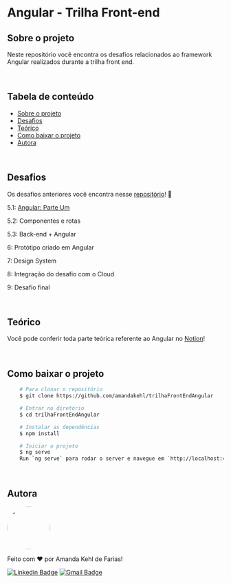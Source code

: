 # Angular - Trilha Front-end 

## **Sobre o projeto**

Neste repositório você encontra os desafios relacionados ao framework Angular realizados durante a trilha front end. 

<br />

## **Tabela de conteúdo**
<!--ts-->
   * [Sobre o projeto](#sobre-o-projeto)
   * [Desafios](#desafios)
   * [Teórico](#teórico)
   * [Como baixar o projeto](#como-baixar-o-projeto)
   * [Autora](#autora)
<!--te-->

<br />

## **Desafios**

Os desafios anteriores você encontra nesse [repositório](https://github.com/amandakehl/trilhaFrontEnd)! 👾

5.1: [Angular: Parte Um](https://tremendous-cinema-114.notion.site/5-1-Angular-In-cio-ed8e52b8c43d4e3da0205b32611cc9ff)

5.2: Componentes e rotas

5.3: Back-end + Angular 

6: Protótipo criado em Angular

7: Design System

8: Integração do desafio com o Cloud 

9: Desafio final 

<br />

## **Teórico** 
Você pode conferir toda parte teórica referente ao Angular no [Notion](https://tremendous-cinema-114.notion.site/Trilha-0b2b01f81d0b4aadbee6f0753565aac5)! 

<br />

## **Como baixar o projeto**

```bash
    # Para clonar o repositório 
    $ git clone https://github.com/amandakehl/trilhaFrontEndAngular 

    # Entrar no diretório 
    $ cd trilhaFrontEndAngular

    # Instalar as dependências 
    $ npm install 

    # Iniciar o projeto 
    $ ng serve
    Run `ng serve` para rodar o server e navegue em `http://localhost:4200/`
```

<br />

## **Autora**

<a href="https://github.com/akfarias">
 <img style="border-radius: 50%;" src="https://avatars.githubusercontent.com/u/73315527?v=4" width="100px;" alt=""/>
 <br />
</a>

Feito com ❤️ por Amanda Kehl de Farias!

[![Linkedin Badge](https://img.shields.io/badge/-Amanda-blue?style=flat-square&logo=Linkedin&logoColor=white&link=https://www.linkedin.com/in/akfarias/)](https://www.linkedin.com/in/akfarias/) 
[![Gmail Badge](https://img.shields.io/badge/-amandakehldefarias@hotmail.com-c14438?style=flat-square&logo=Gmail&logoColor=white&link=mailto:amandakehldefarias@gmail.com)](mailto:amandakehldefarias@hotmail.com)

